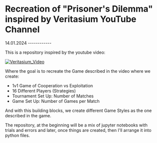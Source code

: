 # Recreation of "Prisoner's Dilemma" inspired by Veritasium YouTube Channel


14.01.2024 ------------

This is a repository inspired by the youtube video:


[![Veritasium_Video](http://img.youtube.com/vi/mScpHTIi-kM&ab_channel=Veritasium/0.jpg)](http://www.youtube.com/watch?v=mScpHTIi-kM&ab_channel=Veritasium "What The Prisoner's Dilemma Reveals About Life, The Universe, and Everything")


Where the goal is to recreate the Game described in the video where we create:

- 1v1 Game of Cooperation vs Exploitation
- 16 Different Players (Strategies)
- Tournament Set Up: Number of Matches
- Game Set Up: Number of Games per Match

And with this building blocks, we create different Game Styles as the one described in the game.

The repository, at the beginning will be a mix of jupyter notebooks with trials and errors and later, once things are created, then I'll arrange it into python files.


